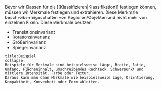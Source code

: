 Bevor wir Klassen für die [[Klassifizieren|Klassifikation]] festlegen können, müssen wir Merkmale festlegen und extrahieren. Diese Merkmale beschreiben Eigeschaften von Regionen/Objekten und nicht mehr von einzelnen Pixeln. Diese Merkmale besitzen
- Translationsinvarianz
- Rotationsinvarianz
- Größeninvarianz
- Spiegelinvarianz

```ad-example
title:Beispiel
collapse:
Beispiele für Merkmale sind beispielsweise Länge, Breite, Ratio, Umfang, Flächeninhalt, umschreibendes Rechteck, Schwerpunkt und mittlere Intensität, Farbe oder Textur.
Daraus kann man dann Merkmale wie beispielsweise Lage, Orientierung, Kompaktheit, Konvexheit oder Form ableiten.
```
